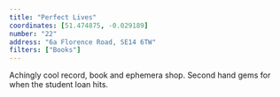 ```yaml
---
title: "Perfect Lives"
coordinates: [51.474875, -0.029189]
number: "22"
address: "6a Florence Road, SE14 6TW"
filters: ["Books"]
---
```


Achingly cool record, book and ephemera shop. Second hand gems for when the student loan hits.
